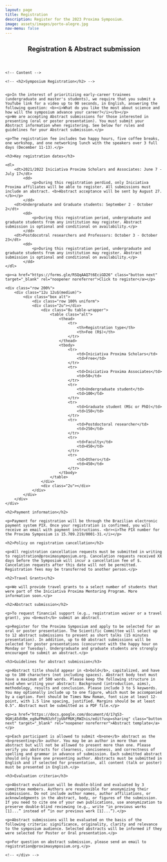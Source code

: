 ```yaml
---
layout: page
title: Registration
description: Register for the 2023 Proxima Symposium.
image: assets/images/porto-alegre.jpg
nav-menu: false
---
```


<!-- Main -->
<div id="main" class="alt">

<!-- One -->
<section id="one">
	<div class="inner">
	<header class="major">
		<h1>Registration & Abstract submission</h1>
	</header>

	<!-- Content -->
	
	<!-- <h2>Symposium Registration</h2> -->


	<p>In the interest of prioritizing early-career trainees (undergraduate and master's students), we require that you submit a YouTube link for a video up to 90 seconds, in English, answering the following question: <b><i>What do you like the most about science and how will the symposium advance your career?</i></b></p>
	<p>We are accepting Abstract submissions for those interested in presenting (oral or poster presentation). You must submit your Abstract information when registering. See below for rules and guidelines for your Abstract submission.</p>

	<p>The registration fee includes two happy hours, five coffee breaks, one workshop, and one networking lunch with the speakers over 3 full days (December 11-13).</p>

	<h3>Key registration dates</h3>

	<dl>
		<dt>2021/2022 Iniciativa Proxima Scholars and Associates: June 7 - July 17</dt>
			<dd>
				<p>During this registration perdiod, only Iniciativa Proxima affiliates will be able to register. All submissions must include an abstract. <b>Abstract acceptance will be sent by August 27.</b></p>
			</dd>
		<dt>Undergraduate and Graduate students: September 2 - October 2</dt>
			<dd>
				<p>During this registration period, undergraduate and graduate students from any institution may register. Abstract submission is optional and conditional on availability.</p>
			</dd>
		<dt>Postdocotral researchers and Professors: October 3 - October 23</dt>
			<dd>
				<p>During this registration period, undergraduate and graduate students from any institution may register. Abstract submission is optional and conditional on availability.</p>
			</dd>
	</dl>
	
	<p><a href="https://forms.gle/RSQqAAQ7t6EciGD26" class="button next" target="_blank" rel="noopener noreferrer">Click to register</a></p>

	<div class="row 200%">
		<div class="12u 12u$(medium)">
			<div class="box alt">
				<div class="row 100% uniform">
				<div class="2u"></div>
					<div class="8u table-wrapper">
						<table class="alt">
							<thead>
								<tr>
									<th>Registration type</th>
									<th>Fee (R$)</th>
								</tr>
							</thead>
							<tbody>
								<tr>
									<td>Iniciativa Proxima Scholars</td>
									<td>Free</td>
								</tr>
								<tr>
									<td>Iniciativa Proxima Associates</td>
									<td>50</td>
								</tr>
								<tr>
									<td>Undergraduate student</td>
									<td>100</td>
								</tr>
								<tr>
									<td>Graduate student (MSc or PhD)</td>
									<td>150</td>
								</tr>
								<tr>
									<td>Postdoctoral researcher</td>
									<td>250</td>
								</tr>
								<tr>
									<td>Faculty</td>
									<td>450</td>
								</tr>
								<tr>
									<td>Others</td>
									<td>450</td>
								</tr>
							</tbody>
						</table>
					</div>
					<div class="2u"></div>
				</div>
			</div>
		</div>
	</div>

	<h2>Payment information</h2>

	<p>Payment for registration will be through the Brazilian electronic payment system PIX. Once your registration is confirmed, you will receive an email with payment instructions. <br><i>The PIX number for the Proxima Symposium is 15.709.219/0001-31.</i></p>

	<h2>Policy on registration cancellation</h2>

	<p>All registration cancellation requests must be submitted in writing to registration@proximasymposium.org. Cancelation requests received XX days before the Symposium will incur a cancellation fee of $. Cancelation requests after this date will not be permitted. Registration fees may be transferred to another person.</p>
	
	<h2>Travel Grants</h2>

	<p>We will provide travel grants to a select number of students that were part of the Iniciativa Proxima Mentoring Program. More information soon.</p>

	<h2>Abstract submission</h2>

	<p>To request financial support (e.g., registration waiver or a travel grant), you <b>must</b> submit an abstract.

	<p>Register for the Proxima Symposium and apply to be selected for an oral or poster presentation. The Scientific Committee will select up to 12 abstract submissions to present as short talks (15 minutes presentation). In addition, up to 60 abstract submissions will be selected for poster presentations (concurrent with the happy hour on Monday or Tuesday). Undergraduate and graduate students are strongly encouraged to submit an abstract.</p>

	<h3>Guidelines for abstract submission</h3>

	<p>Abstract title should appear in <b>bold</b>, capitalized, and have up to 100 characters (not including spaces). Abstract body text must have a maximum of 500 words. Please keep the following structure in mind when writing your abstract: Background (introduction, aims), methodology, results and conclusion. Please include 3 to 5 keywords. You may optionally include up to one figure, which must be accompanied by a caption. Font should be Times New Roman, font size at least 12-point, with 1.5 line spacing, justified. Margins should be at least 0.5". Abstract must be submitted as a PDF file.</p>

	<p><a href="https://docs.google.com/document/d/17q53-9GHjA5dVBm_eg8wFMeN3zhfjyUbFMUKjRWZnis/edit?usp=sharing" class="button next" target="_blank" rel="noopener noreferrer">Abstract template</a></p>

	<p>Each participant is allowed to submit <b>one</b> abstract as the <b>presenting</b> author. You may be an author in more than one abstract but will not be allowed to present more than one. Please verify you abstracts for clearness, conciseness, and correctness of spelling and grammar in advance of submission. Each submitted abstract should only have one presenting author. Abstracts must be submitted in English and if selected for presentation, all content (talk or poster) must be presented in English.</p>

	<h3>Evaluation criteria</h3>

	<p>Abstract evaluation will be double-blind and evaluated by 3 committee members. Authors are responsible for anonymizing their submissions. Do not include author names, author affiliations, or acknowledgments in the abstract, body, or figures of the submission. If you need to cite one of your own publications, use anonymization to preserve double-blind reviewing (e.g., write "in previous works [1]...” instead of “in our previous work [1]...”).</p>

	<p>Abstract submissions will be evaluated on the basis of the following criteria: significance, originality, clarity and relevance to the symposium audience. Selected abstracts will be informed if they were selected for Poster or Oral presentation.</p>

	<p>For question on abstract submission, please send an email to registration@proximasymposium.org.</p>

	<!-- </div> -->
<!-- </section> -->
<!-- </div> -->